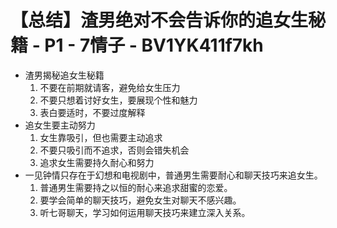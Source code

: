 # 【总结】渣男绝对不会告诉你的追女生秘籍 - P1 - 7情子 - BV1YK411f7kh

-   渣男揭秘追女生秘籍
    1.  不要在前期就请客，避免给女生压力
    2.  不要只想着讨好女生，要展现个性和魅力
    3.  表白要适时，不要过度解释
-   追女生要主动努力
    1.  女生靠吸引，但也需要主动追求
    2.  不要只吸引而不追求，否则会错失机会
    3.  追求女生需要持久耐心和努力
-   一见钟情只存在于幻想和电视剧中，普通男生需要耐心和聊天技巧来追女生。
    1.  普通男生需要持之以恒的耐心来追求甜蜜的恋爱。
    2.  要学会简单的聊天技巧，避免女生对聊天不感兴趣。
    3.  听七哥聊天，学习如何运用聊天技巧来建立深入关系。